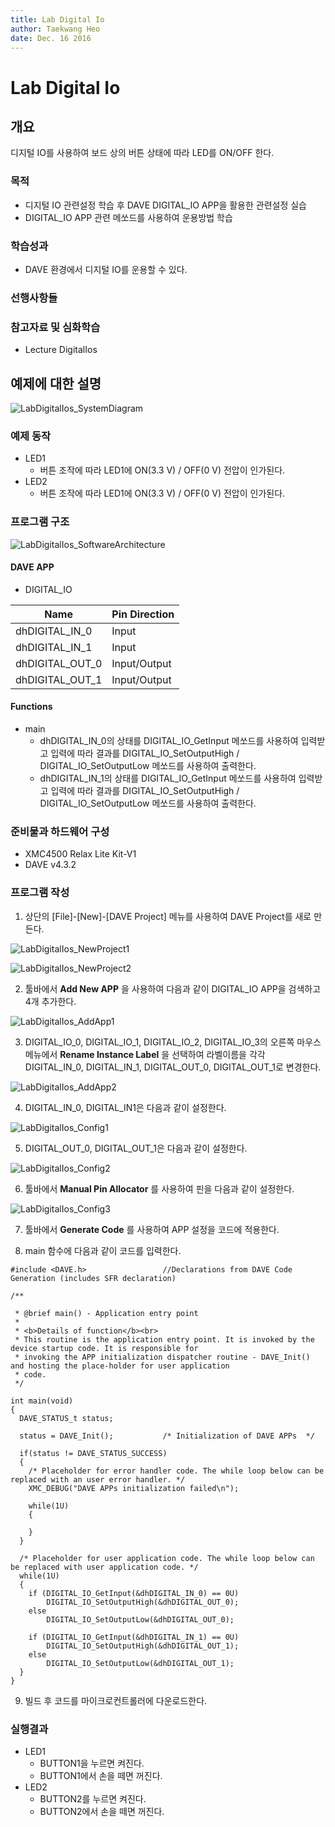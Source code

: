 ```yaml
---
title: Lab Digital Io  
author: Taekwang Heo  
date: Dec. 16 2016  
---
```


# Lab Digital Io

## 개요
디지털 IO를 사용하여 보드 상의 버튼 상태에 따라 LED를 ON/OFF 한다.

### 목적
* 디지털 IO 관련설정 학습 후 DAVE DIGITAL_IO APP을 활용한 관련설정 실습
* DIGITAL_IO APP 관련 메쏘드를 사용하여 운용방법 학습

### 학습성과
* DAVE 환경에서 디지털 IO를 운용할 수 있다.

### 선행사항들

### 참고자료 및 심화학습
* Lecture DigitalIos

## 예제에 대한 설명
![LabDigitalIos_SystemDiagram](./images/LabDigitalIos_SystemDiagram.png)

###  예제 동작
* LED1
    - 버튼 조작에 따라 LED1에 ON(3.3 V) / OFF(0 V) 전압이 인가된다.
* LED2
    - 버튼 조작에 따라 LED1에 ON(3.3 V) / OFF(0 V) 전압이 인가된다.

### 프로그램 구조
![LabDigitalIos_SoftwareArchitecture](./images/LabDigitalIos_SoftwareArchitecture.png)

#### DAVE APP
* DIGITAL_IO

| Name            | Pin Direction |
|-----------------|---------------|
| dhDIGITAL_IN_0  | Input         |
| dhDIGITAL_IN_1  | Input         |
| dhDIGITAL_OUT_0 | Input/Output  |
| dhDIGITAL_OUT_1 | Input/Output  |

#### Functions
* main
    - dhDIGITAL_IN_0의 상태를 DIGITAL_IO_GetInput 메쏘드를 사용하여 입력받고 입력에 따라 결과를 DIGITAL_IO_SetOutputHigh / DIGITAL_IO_SetOutputLow 메쏘드를 사용하여 출력한다.
    - dhDIGITAL_IN_1의 상태를 DIGITAL_IO_GetInput 메쏘드를 사용하여 입력받고 입력에 따라 결과를 DIGITAL_IO_SetOutputHigh / DIGITAL_IO_SetOutputLow 메쏘드를 사용하여 출력한다.

### 준비물과 하드웨어 구성
* XMC4500 Relax Lite Kit-V1
* DAVE v4.3.2

### 프로그램 작성
1. 상단의 [File]-[New]-[DAVE Project] 메뉴를 사용하여 DAVE Project를 새로 만든다.

  ![LabDigitalIos_NewProject1](./images/LabDigitalIos_NewProject1.png)

  ![LabDigitalIos_NewProject2](./images/LabDigitalIos_NewProject2.png)

2. 툴바에서 **Add New APP** 을 사용하여 다음과 같이 DIGITAL_IO APP을 검색하고 4개 추가한다.

  ![LabDigitalIos_AddApp1](./images/LabDigitalIos_AddApp1.png)

3. DIGITAL_IO_0, DIGITAL_IO_1, DIGITAL_IO_2, DIGITAL_IO_3의 오른쪽 마우스 메뉴에서 **Rename Instance Label** 을 선택하여 라벨이름을 각각 DIGITAL_IN_0, DIGITAL_IN_1, DIGITAL_OUT_0, DIGITAL_OUT_1로 변경한다.

  ![LabDigitalIos_AddApp2](./images/LabDigitalIos_AddApp2.png)

4. DIGITAL_IN_0, DIGITAL_IN1은 다음과 같이 설정한다.

![LabDigitalIos_Config1](./images/LabDigitalIos_Config1.png)

5. DIGITAL_OUT_0, DIGITAL_OUT_1은 다음과 같이 설정한다.

![LabDigitalIos_Config2](./images/LabDigitalIos_Config2.png)

6. 툴바에서 **Manual Pin Allocator** 를 사용하여 핀을 다음과 같이 설정한다.

![LabDigitalIos_Config3](./images/LabDigitalIos_Config3.png)

7. 툴바에서 **Generate Code** 를 사용하여 APP 설정을 코드에 적용한다.

8. main 함수에 다음과 같이 코드를 입력한다.

```
#include <DAVE.h>                 //Declarations from DAVE Code Generation (includes SFR declaration)

/**

 * @brief main() - Application entry point
 *
 * <b>Details of function</b><br>
 * This routine is the application entry point. It is invoked by the device startup code. It is responsible for
 * invoking the APP initialization dispatcher routine - DAVE_Init() and hosting the place-holder for user application
 * code.
 */

int main(void)
{
  DAVE_STATUS_t status;

  status = DAVE_Init();           /* Initialization of DAVE APPs  */

  if(status != DAVE_STATUS_SUCCESS)
  {
    /* Placeholder for error handler code. The while loop below can be replaced with an user error handler. */
    XMC_DEBUG("DAVE APPs initialization failed\n");

    while(1U)
    {

    }
  }

  /* Placeholder for user application code. The while loop below can be replaced with user application code. */
  while(1U)
  {
  	if (DIGITAL_IO_GetInput(&dhDIGITAL_IN_0) == 0U)
  		DIGITAL_IO_SetOutputHigh(&dhDIGITAL_OUT_0);
  	else
  		DIGITAL_IO_SetOutputLow(&dhDIGITAL_OUT_0);

  	if (DIGITAL_IO_GetInput(&dhDIGITAL_IN_1) == 0U)
  	    DIGITAL_IO_SetOutputHigh(&dhDIGITAL_OUT_1);
  	else
  		DIGITAL_IO_SetOutputLow(&dhDIGITAL_OUT_1);
  }
}
```

9. 빌드 후 코드를 마이크로컨트롤러에 다운로드한다.


### 실행결과
* LED1
    - BUTTON1을 누르면 켜진다.
    - BUTTON1에서 손을 떼면 꺼진다.
* LED2
    - BUTTON2를 누르면 켜진다.
    - BUTTON2에서 손을 떼면 꺼진다.
